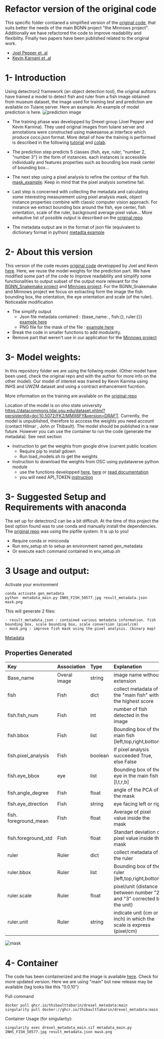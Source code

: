 # Refactor version of the original code

This specific folder contianed a simplified version of the [original code](https://github.com/hdr-bgnn/drexel_metadata), that suits better the needs of the main BGNN project "the Minnows project".
Additionally we have refactored the code to improve readability and flexibility. Finally two papers have been published related to the original work.

+ [Joel Pepper et .al](https://ieeexplore.ieee.org/stamp/stamp.jsp?arnumber=9651834&casa_token=csQdLvi9K2cAAAAA:pMWSDHozeLugmFMNiMTChZiVf-6OjSl8zoouLyV_DRsPp_q3GvNL0Fvloe___GbaMRSiPA&tag=1)
+ [Kevin Karnani et  .al](https://assets.researchsquare.com/files/rs-1506561/v1_covered.pdf?c=1651071974)


# 1- Introduction

Using detectron2 framework (an object detection tool), the original auhtors have trained a model to detect fish and ruler from a fish image obtained from museum dataset, the image used for training test and prediction are available on Tulane server. Here an example. An example of model prediction is here. 
![prediction image](https://github.com/thibaulttabarin/drexel_metadata/blob/main/gen_metadata_mini/image_test/prediction_50577.jpg)

- The training phase was developped by Drexel group (Joel Pepper and Kevin Karnina). They used original images from tulane server and annotations were constructed using makesense.ai interface which produce coco.json format. More detail of how the training is performed is described in the following [tutorial](https://detectron2.readthedocs.io/en/latest/tutorials/getting_started.html) and [colab](https://colab.research.google.com/drive/16jcaJoc6bCFAQ96jDe2HwtXj7BMD_-m5).
    
- The prediction step predicts 5 classes {fish, eye, ruler, "number 2, "number 3"} in the form of instances. each instances is accessible individually and features properties such as bounding box mask center of bounding box... 
    
- The next step using a pixel analysis to refine the contour of the fish. [mask_example](https://github.com/thibaulttabarin/drexel_metadata/blob/main/gen_metadata_mini/image_test/mask_50577.png). Keep in mind that the pixel analysis sometime fail.
- Last step is concerned with collecting the metadata and calculating some interesting measurement using pixel analysis mask, object instance properties combine with classic computer vision approach. For instance we extract bounding box around the fish, eye center, fish orientation, scale of the ruler, background average pixel value... More exhautive list of possible output is described on the [original repo](https://github.com/hdr-bgnn/drexel_metadata)

- The metadata output are in the format of json file (equivalent to dictionary format in python) [metadta example](https://github.com/thibaulttabarin/drexel_metadata/blob/main/gen_metadata_mini/image_test/metadata_50577.json)

# 2- About this version

This version of the code reuses [original code](https://github.com/hdr-bgnn/drexel_metadata) developped by Joel and Kevin [here](https://github.com/hdr-bgnn/drexel_metadata). Here, we reuse the model weights for the prediction part. We have modified some part of the code to improve readability and simplify some functionalities to output subset of the output more relevant for the [BGNN_Snakemake project](https://github.com/hdr-bgnn/BGNN_Snakemake) and [Minnows project](https://github.com/hdr-bgnn/Minnow_Traits). For the BGNN_Snakemake and Minnows project we focus on extracting form the image the fish bounding box, the orientation, the eye orientation and scale (of the ruler). Noticeable modification
+ The simplify output
    - Json file metadata contained : {base_name: , fish:{}, ruler:{}} [example here](https://github.com/thibaulttabarin/drexel_metadata/blob/main/gen_metadata_mini/image_test/metadata_50577.json)
    - PNG file for the mask of the file : [example here](https://github.com/thibaulttabarin/drexel_metadata/blob/main/gen_metadata_mini/image_test/mask_50577.png)
+ Break the code in smaller functions to add modularity.
+ Remove part that weren't use in our application for the [Minnows project](https://github.com/hdr-bgnn/Minnow_Traits) 


# 3- Model weights: 

In this repository folder we are using the follwing model. (Other model have been used, check the original repo and with the author for more info on the other model).  Our model of interest was trained by Kevin Karnina using INHS and UWZM dataset and using a contract enhancement fucntion.

More information on the training are available on the [original repo](https://github.com/hdr-bgnn/drexel_metadata)

Location of the model is on ohio state university https://datacommons.tdai.osu.edu/dataset.xhtml?persistentId=doi:10.5072/FK2/MMX6FY&version=DRAFT. Currently, the model is unpublished, therefore to acccess the weights you need account (contact Hilmar , John or Thibault). The model should be published in a near future. However you can use the container to run the code (generate the metadata). See next section
+ Instruction to get the weights from google drive (current public location:
   - Require pip to install gdown
   - Run load_models.sh to get the weights
+ Instruction to download the weights from OSC using pydataverse python module
    + use the functions developped [here](https://github.com/thibaulttabarin/drexel_metadata/blob/main/gen_metadata_mini/scripts/dataverse_download.py), [here](https://github.com/johnbradley/BGNN-trait-segmentation/commit/c6aa67663694557136e0573cff2b0072d5645143) or [read documentation](https://pydataverse.readthedocs.io/en/latest/)
    + you will need API_TOKEN [instruction](https://guides.dataverse.org/en/latest/api/auth.html) 

# 3- Suggested Setup and Requirements with anaconda 

The set up for detectron2 can be a bit difficult. At the time of this project the best option found was to use conda and manually install the dependencies. The [original repo](https://github.com/hdr-bgnn/drexel_metadata/blob/main/Pipfile) was using the pipfile system. It is up to you! 

   - Require conda or miniconda
   - Run env_setup.sh to setup an environment named gen_metadata
   - Or execute each command contained in env_setup.sh
   
# 3 Usage and output: 

Activate your environment  
```
conda activate gen_metadata
python  metadata_main.py INHS_FISH_50577.jpg result_metadata.json mask.png
```

This will generate 2 files:

    - result_metadata.json : contained various metadata information. fish bounding box, scale bounding box, scale conversion (pixel/cm)
    - mask.png : improve fish mask using the pixel analysis. (binary map)
    
[Metadata](https://github.com/thibaulttabarin/drexel_metadata/blob/main/gen_metadata_mini/image_test/metadata_50577.json)

## Properties Generated
| Key                   | Association   | Type    | Explanation                                                            |
|:----------------------|:--------------|:--------|:-----------------------------------------------------------------------|
| Base_name             | Overal image  | string  | image name without extension                                           |
| fish                  | Fish          | dict    | collect metadata of the "main fish" with the highest score             |
| fish.fish_num         | Fish          | int     | number of fish detected in the image                                   |
| fish.bbox             | Fish          | list    | Bounding box of the main fish [left,top,right,bottom]                  |
| fish.pixel_analysis   | Fish          | boolean | If pixel analysis succeeded True, else False                           |
| fish.eye_bbox         | eye           | list    | Bounding box of the eye in the main fish [l,t,r,b]                     |
| fish.angle_degree     | Fish          | float   | angle of the PCA of the mask                                           |
| fish.eye_direction    | Fish          | string  | eye facing left or righ                                                |
| fish. foreground_mean | Fish          | float   | Average of pixel value inside the mask                                 |
| fish.foreground_std   | Fish          | float   | Standart deviation of pixel value inside the mask                      |
| ruler                 | Ruler         | dict    | collect metadata of the ruler                                          |
| ruler.bbox            | Ruler         | list    | Bounding box of the ruler [left,top,right,bottom]                      |
| ruler.scale           | Ruler         | float   | pixel/unit (distance between number "2" and "3" corrected by the unit) |
| ruler.unit            | Ruler         | string  | indicate unit (cm or inch) in which the scale is express (pixel/cm)    |

                                                                          

![mask](https://github.com/thibaulttabarin/drexel_metadata/blob/main/gen_metadata_mini/image_test/mask_50577.png)

# 4- Container

The code has been containerized and the image is available [here](https://github.com/thibaulttabarin/drexel_metadata/pkgs/container/drexel_metadata). Check for more updated version. Here we are using "main" but new release may be available (tag looks like this "0.0.10")

Pull command
```
docker pull ghcr.io/thibaulttabarin/drexel_metadata:main
singularity pull docker://ghcr.io/thibaulttabarin/drexel_metadata:main
```

Container Usage (for singularity):
```
singularity exec drexel_metadata_main.sif metadata_main.py INHS_FISH_50577.jpg result_metadata.json mask.png
``` 

